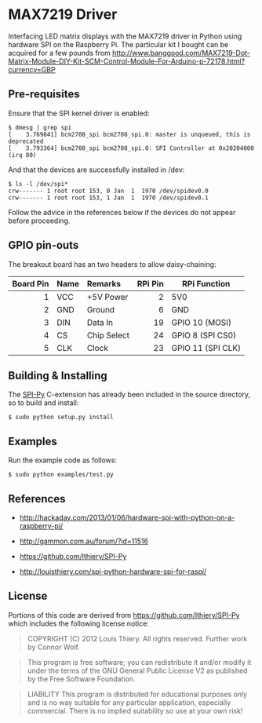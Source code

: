 MAX7219 Driver
==============

Interfacing LED matrix displays with the MAX7219 driver in Python using hardware SPI on the Raspberry Pi. 
The particular kit I bought can be acquired for a few pounds from 
http://www.banggood.com/MAX7219-Dot-Matrix-Module-DIY-Kit-SCM-Control-Module-For-Arduino-p-72178.html?currency=GBP 

Pre-requisites
--------------
Ensure that the SPI kernel driver is enabled:

    $ dmesg | grep spi
    [    3.769841] bcm2708_spi bcm2708_spi.0: master is unqueued, this is deprecated
    [    3.793364] bcm2708_spi bcm2708_spi.0: SPI Controller at 0x20204000 (irq 80)

And that the devices are successfully installed in /dev:

    $ ls -l /dev/spi*
    crw------- 1 root root 153, 0 Jan  1  1970 /dev/spidev0.0
    crw------- 1 root root 153, 1 Jan  1  1970 /dev/spidev0.1
    
Follow the advice in the references below if the devices do not appear before
proceeding.

GPIO pin-outs
-------------
The breakout board has an two headers to allow daisy-chaining:

| Board Pin | Name | Remarks | RPi Pin | RPi Function |
|--------:|:-----|:--------|--------:|--------------|
| 1 | VCC | +5V Power | 2 | 5V0 |
| 2 | GND | Ground | 6 | GND |
| 3 | DIN | Data In | 19 | GPIO 10 (MOSI) |
| 4 | CS | Chip Select | 24 | GPIO 8 (SPI CS0) |
| 5 | CLK | Clock | 23 | GPIO 11 (SPI CLK) |

Building & Installing
---------------------
The [SPI-Py](https://github.com/lthiery/SPI-Py) C-extension has already been 
included in the source directory, so to build and install:

    $ sudo python setup.py install

Examples
--------
Run the example code as follows:

    $ sudo python examples/test.py

References
----------
* http://hackaday.com/2013/01/06/hardware-spi-with-python-on-a-raspberry-pi/

* http://gammon.com.au/forum/?id=11516

* https://github.com/lthiery/SPI-Py

* http://louisthiery.com/spi-python-hardware-spi-for-raspi/

License
-------
Portions of this code are derived from https://github.com/lthiery/SPI-Py
which includes the following license notice:

> COPYRIGHT (C) 2012 Louis Thiery. All rights reserved. 
Further work by Connor Wolf.

> This program is free software; you can redistribute it and/or modify it
under the terms of the GNU General Public License V2 as published by the 
Free Software Foundation.

> LIABILITY
>This program is distributed for educational purposes only and is no way 
suitable for any particular application, especially commercial. There is
no implied suitability so use at your own risk!
